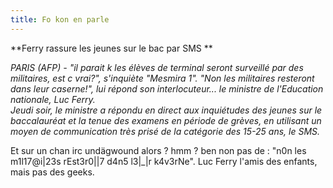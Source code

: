 ```yaml
---
title: Fo kon en parle
---
```


**Ferry rassure les jeunes sur le bac par SMS **   
  
_PARIS (AFP) - "il parait k les élèves de terminal seront surveillé par des
militaires, est c vrai?", s'inquiète "Mesmira 1". "Non les militaires
resteront dans leur caserne!", lui répond son interlocuteur... le ministre de
l'Education nationale, Luc Ferry.  
Jeudi soir, le ministre a répondu en direct aux inquiétudes des jeunes sur le
baccalauréat et la tenue des examens en période de grèves, en utilisant un
moyen de communication très prisé de la catégorie des 15-25 ans, le SMS._

Et sur un chan irc undägwound alors ? hmm ? ben non pas de : "n0n les
m1l17@i|23s rEst3r0|\|7 d4n5 l3|_|r k4v3rNe". Luc Ferry l'amis des enfants,
mais pas des geeks.


